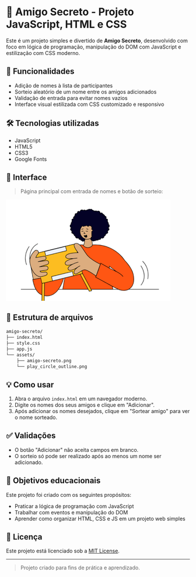 # 🎁 Amigo Secreto - Projeto JavaScript, HTML e CSS

Este é um projeto simples e divertido de **Amigo Secreto**, desenvolvido com foco em lógica de programação, manipulação do DOM com JavaScript e estilização com CSS moderno.

## 🚀 Funcionalidades

- Adição de nomes à lista de participantes
- Sorteio aleatório de um nome entre os amigos adicionados
- Validação de entrada para evitar nomes vazios
- Interface visual estilizada com CSS customizado e responsivo

## 🛠 Tecnologias utilizadas

- JavaScript
- HTML5
- CSS3
- Google Fonts

## 📸 Interface

> Página principal com entrada de nomes e botão de sorteio:

![Imagem representativa de amigo secreto](assets/amigo-secreto.png)

## 📂 Estrutura de arquivos

```
amigo-secreto/
├── index.html
├── style.css
├── app.js
└── assets/
    ├── amigo-secreto.png
    └── play_circle_outline.png
```

## 💡 Como usar

1. Abra o arquivo `index.html` em um navegador moderno.
2. Digite os nomes dos seus amigos e clique em "Adicionar".
3. Após adicionar os nomes desejados, clique em "Sortear amigo" para ver o nome sorteado.

## ✅ Validações

- O botão "Adicionar" não aceita campos em branco.
- O sorteio só pode ser realizado após ao menos um nome ser adicionado.

## 🎯 Objetivos educacionais

Este projeto foi criado com os seguintes propósitos:

- Praticar a lógica de programação com JavaScript
- Trabalhar com eventos e manipulação do DOM
- Aprender como organizar HTML, CSS e JS em um projeto web simples

## 📄 Licença

Este projeto está licenciado sob a [MIT License](LICENSE).

---

> Projeto criado para fins de prática e aprendizado.
